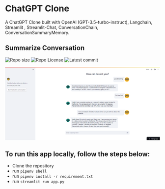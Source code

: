 # ChatGPT Clone

A ChatGPT Clone built with OpenAI (GPT-3.5-turbo-instruct), Langchain, Streamlit , Streamlit-Chat, ConversationChain, ConversationSummaryMemory.

## Summarize Conversation


![Repo size](https://img.shields.io/github/repo-size/Mar-Issah/chatgpt_clone)
![Repo License](https://img.shields.io/github/license/Mar-Issah/chatgpt_clone.svg)
![Latest commit](https://img.shields.io/github/last-commit/Mar-Issah/chatgpt_clone/master?style=round-square)

![App](app.png)

## To run this app locally, follow the steps below:

- Clone the repository
- run `pipenv shell`
- run `pipenv install -r requirement.txt`
- run `streamlit run app.py`

